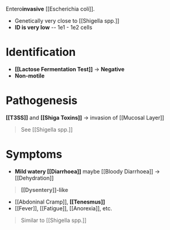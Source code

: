 Entero**invasive** [[Escherichia coli]].
- Genetically very close to [[Shigella spp.]]
- **ID is very low** -- 1e1 - 1e2 cells

# Identification
- **[[Lactose Fermentation Test]]** -> **Negative**
- **Non-motile**

# Pathogenesis
**[[T3SS]]** and **[[Shiga Toxins]]** -> invasion of [[Mucosal Layer]] 
> See [[Shigella spp.]]

# Symptoms
- **Mild watery [[Diarrhoea]]** maybe [[Bloody Diarrhoea]] -> [[Dehydration]]
> **[[Dysentery]]-like**
- [[Abdoninal Cramp]], **[[Tenesmus]]**
- [[Fever]], [[Fatigue]], [[Anorexia]], etc.
> Similar to [[Shigella spp.]]